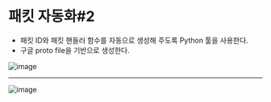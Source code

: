 # 패킷 자동화\#2
* 패킷 ID와 패킷 핸들러 함수를 자동으로 생성해 주도록 Python 툴을 사용한다.
* 구글 proto file을 기반으로 생성한다.
 
![image](https://user-images.githubusercontent.com/68372094/160996202-a50eaad5-dd18-4d4a-aa1b-b470fb6de8b9.png)
***
![image](https://user-images.githubusercontent.com/68372094/160999033-35936a5b-4d4b-48b1-bd50-372939ab4e93.png)
